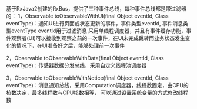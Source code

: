 基于RxJava2创建的RxBus，提供了三种事件总线，每种事件总线都是带过滤器的：
1，<T>Observable<T> toObservableWithUI(final Object eventId, Class<T> eventType)：通知UI进行页面或状态更新的事件，事件类型eventId, 事件消息类型eventType
    eventId用于过滤消息
    采用单线程调度器，并且有事件缓存功能，事件观察者(UI)可以接收到观察之前的一次事件，在UI未完成跳转而业务状态发生变化的情况下，在UI准备好之后，能够处理前一次事件
    
2，<T>Observable<T> toObservableWithData(final Object eventId, Class<T> eventType)：传感器数据分发总线，采用自定义线程池调度器

3，<T>Observable<T> toObservableWithNotice(final Object eventId, Class<T> eventType)：消息通知总线，采用Computation调度器，线程数固定，由CPU的核数决定，最多线程数与CPU核数相等，
    可以通过设置系统变量的方式修改线程数